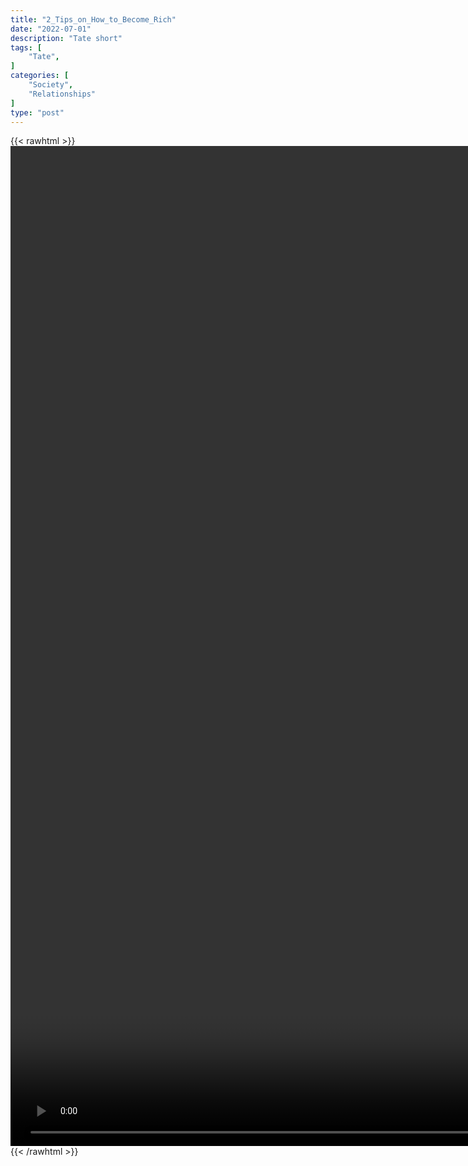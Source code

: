 ```yaml
---
title: "2_Tips_on_How_to_Become_Rich"
date: "2022-07-01"
description: "Tate short"
tags: [
    "Tate",
]
categories: [
    "Society",
    "Relationships"
]
type: "post"
---
```

{{< rawhtml >}}
    <video style="height:40vh;width:auto" overflow="hidden" controls>
        <source src="https://clips.dev00ps.com/Tate/Andrew_Tate_-_The_2_Most_Important_Tips_on_How_to_Become_Rich.mp4" type="video/mp4"> 
    </video>
{{< /rawhtml >}}

